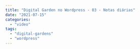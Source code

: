 ```yaml
---
title: "Digital Garden no Wordpress - 03 - Notas diárias"
date: "2021-07-15"
categories: 
  - "video"
tags: 
  - "digital-gardens"
  - "wordpress"
---
```



